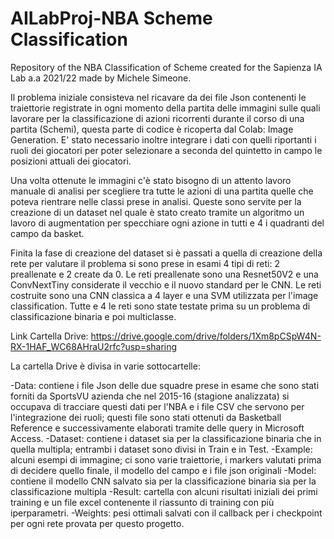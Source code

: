 # AILabProj-NBA Scheme Classification
Repository of the NBA Classification of Scheme created for the Sapienza IA Lab a.a 2021/22 made by Michele Simeone. 

Il problema iniziale consisteva nel ricavare da dei file Json contenenti le traiettorie registrate in ogni momento della partita delle immagini sulle quali lavorare per la classificazione di azioni ricorrenti durante il corso di una partita (Schemi), questa parte di codice è ricoperta dal Colab: Image Generation. E' stato necessario inoltre integrare i dati con quelli riportanti i ruoli dei giocatori per poter selezionare a seconda del quintetto in campo le posizioni attuali dei giocatori.

Una volta ottenute le immagini c'è stato bisogno di un attento lavoro manuale di analisi per scegliere tra tutte le azioni di una partita quelle che poteva rientrare nelle classi prese in analisi. Queste sono servite per la creazione di un dataset nel quale è stato creato tramite un algoritmo un lavoro di augmentation per specchiare ogni azione in tutti e 4 i quadranti del campo da basket.

Finita la fase di creazione del dataset si è passati a quella di creazione della rete per valutare il problema si sono prese in esami 4 tipi di reti: 2 preallenate e 2 create da 0.
Le reti preallenate sono una Resnet50V2 e una ConvNextTiny considerate il vecchio e il nuovo standard per le CNN. Le reti costruite sono una CNN classica a 4 layer e una SVM utilizzata per l'image classification. Tutte e 4 le reti sono state testate prima su un problema di classificazione binaria e poi multiclasse.




Link Cartella Drive: https://drive.google.com/drive/folders/1Xm8pCSpW4N-RX-1HAF_WC68AHraU2rfc?usp=sharing

La cartella Drive è divisa in varie sottocartelle:

-Data: contiene i file Json delle due squadre prese in esame che sono stati forniti da SportsVU azienda che nel 2015-16 (stagione analizzata) si occupava di tracciare questi dati per l'NBA e i file CSV che servono per l'integrazione dei ruoli; questi file sono stati ottenuti da Basketball Reference e successivamente elaborati tramite delle query in Microsoft Access.
-Dataset: contiene i dataset sia per la classificazione binaria che in quella multipla; entrambi i dataset sono divisi in Train e in Test.
-Example: alcuni esempi di immagine; ci sono varie traiettorie, i markers valutati prima di decidere quello finale, il modello del campo e i file json originali
-Model: contiene il modello CNN salvato sia per la classificazione binaria sia per la classificazione multipla
-Result: cartella con alcuni risultati iniziali dei primi training e un file excel contenente il riassunto di training con più iperparametri.
-Weights: pesi ottimali salvati con il callback per i checkpoint per ogni rete provata per questo progetto.

